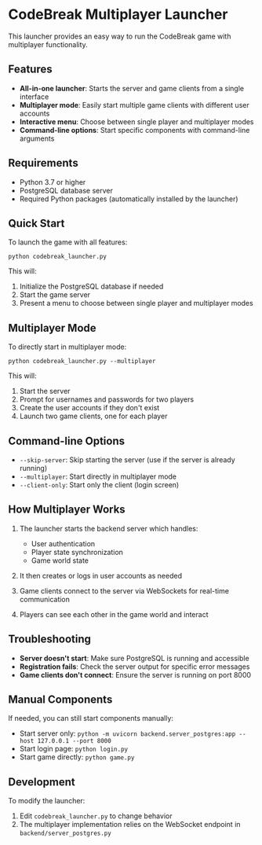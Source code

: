 # CodeBreak Multiplayer Launcher

This launcher provides an easy way to run the CodeBreak game with multiplayer functionality.

## Features

- **All-in-one launcher**: Starts the server and game clients from a single interface
- **Multiplayer mode**: Easily start multiple game clients with different user accounts
- **Interactive menu**: Choose between single player and multiplayer modes
- **Command-line options**: Start specific components with command-line arguments

## Requirements

- Python 3.7 or higher
- PostgreSQL database server
- Required Python packages (automatically installed by the launcher)

## Quick Start

To launch the game with all features:

```
python codebreak_launcher.py
```

This will:
1. Initialize the PostgreSQL database if needed
2. Start the game server
3. Present a menu to choose between single player and multiplayer modes

## Multiplayer Mode

To directly start in multiplayer mode:

```
python codebreak_launcher.py --multiplayer
```

This will:
1. Start the server
2. Prompt for usernames and passwords for two players
3. Create the user accounts if they don't exist
4. Launch two game clients, one for each player

## Command-line Options

- `--skip-server`: Skip starting the server (use if the server is already running)
- `--multiplayer`: Start directly in multiplayer mode
- `--client-only`: Start only the client (login screen)

## How Multiplayer Works

1. The launcher starts the backend server which handles:
   - User authentication
   - Player state synchronization
   - Game world state

2. It then creates or logs in user accounts as needed

3. Game clients connect to the server via WebSockets for real-time communication

4. Players can see each other in the game world and interact

## Troubleshooting

- **Server doesn't start**: Make sure PostgreSQL is running and accessible
- **Registration fails**: Check the server output for specific error messages
- **Game clients don't connect**: Ensure the server is running on port 8000

## Manual Components

If needed, you can still start components manually:

- Start server only: `python -m uvicorn backend.server_postgres:app --host 127.0.0.1 --port 8000`
- Start login page: `python login.py`
- Start game directly: `python game.py`

## Development

To modify the launcher:
1. Edit `codebreak_launcher.py` to change behavior
2. The multiplayer implementation relies on the WebSocket endpoint in `backend/server_postgres.py` 